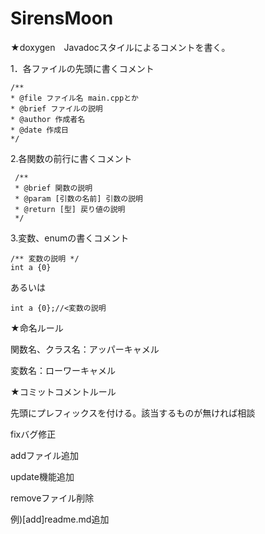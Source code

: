 # SirensMoon
★doxygen　Javadocスタイルによるコメントを書く。

1．各ファイルの先頭に書くコメント
```
/**
* @file ファイル名 main.cppとか
* @brief ファイルの説明
* @author 作成者名
* @date 作成日
*/
```
2.各関数の前行に書くコメント
```
 /**
 * @brief 関数の説明
 * @param [引数の名前] 引数の説明　
 * @return [型] 戻り値の説明
 */
 ```
3.変数、enumの書くコメント
```
/** 変数の説明 */
int a {0}
```
あるいは
```
int a {0};//<変数の説明
```

★命名ルール

関数名、クラス名：アッパーキャメル

変数名：ローワーキャメル


★コミットコメントルール

先頭にプレフィックスを付ける。該当するものが無ければ相談

fixバグ修正

addファイル追加

update機能追加

removeファイル削除

例)[add]readme.md追加
